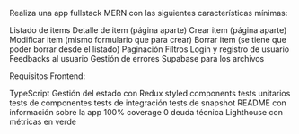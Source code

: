 Realiza una app fullstack MERN con las siguientes características mínimas:

Listado de items
Detalle de item (página aparte)
Crear item (página aparte)
Modificar item (mismo formulario que para crear)
Borrar item (se tiene que poder borrar desde el listado)
Paginación
Filtros
Login y registro de usuario
Feedbacks al usuario
Gestión de errores
Supabase para los archivos

Requisitos Frontend:

TypeScript
Gestión del estado con Redux
styled components
tests unitarios
tests de componentes
tests de integración
tests de snapshot
README con información sobre la app
100% coverage
0 deuda técnica
Lighthouse con métricas en verde